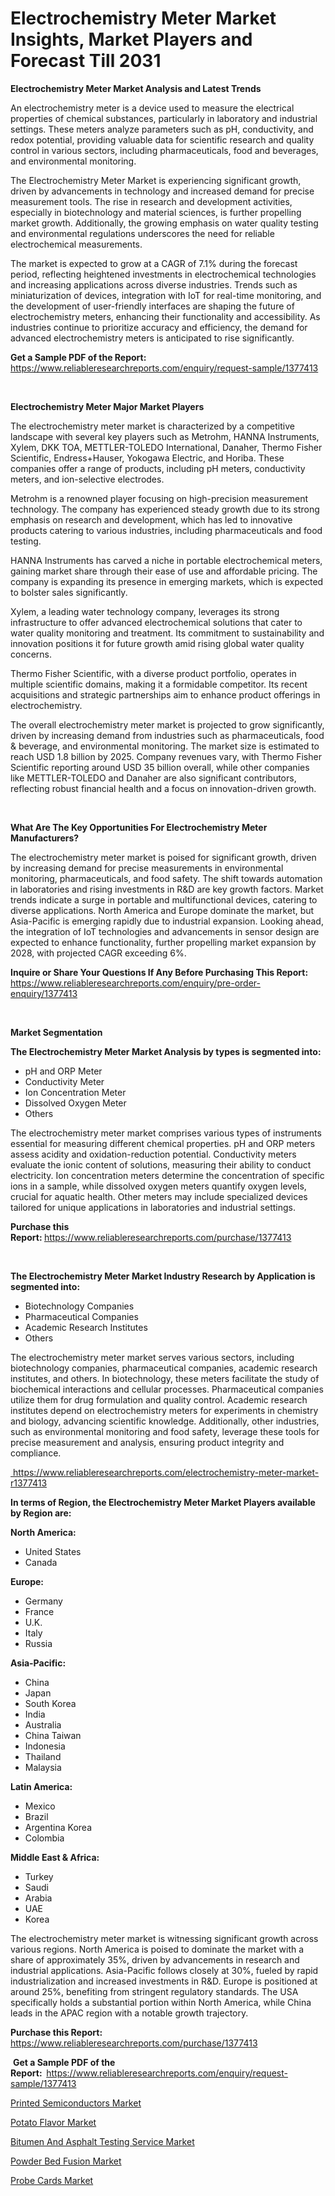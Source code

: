 <p><h1>Electrochemistry Meter Market Insights, Market Players and Forecast Till 2031</h1></p><p><strong>Electrochemistry Meter Market Analysis and Latest Trends</strong></p>
<p><p>An electrochemistry meter is a device used to measure the electrical properties of chemical substances, particularly in laboratory and industrial settings. These meters analyze parameters such as pH, conductivity, and redox potential, providing valuable data for scientific research and quality control in various sectors, including pharmaceuticals, food and beverages, and environmental monitoring.</p><p>The Electrochemistry Meter Market is experiencing significant growth, driven by advancements in technology and increased demand for precise measurement tools. The rise in research and development activities, especially in biotechnology and material sciences, is further propelling market growth. Additionally, the growing emphasis on water quality testing and environmental regulations underscores the need for reliable electrochemical measurements.</p><p>The market is expected to grow at a CAGR of 7.1% during the forecast period, reflecting heightened investments in electrochemical technologies and increasing applications across diverse industries. Trends such as miniaturization of devices, integration with IoT for real-time monitoring, and the development of user-friendly interfaces are shaping the future of electrochemistry meters, enhancing their functionality and accessibility. As industries continue to prioritize accuracy and efficiency, the demand for advanced electrochemistry meters is anticipated to rise significantly.</p></p>
<p><strong>Get a Sample PDF of the Report:&nbsp;</strong> <a href="https://www.reliableresearchreports.com/enquiry/request-sample/1377413?utm_campaign=1471&utm_medium=2&utm_source=Github&utm_content=ia&utm_term=24102024&utm_id=electrochemistry-meter">https://www.reliableresearchreports.com/enquiry/request-sample/1377413</a></p>
<p>&nbsp;</p>
<p><strong>Electrochemistry Meter Major Market Players</strong></p>
<p><p>The electrochemistry meter market is characterized by a competitive landscape with several key players such as Metrohm, HANNA Instruments, Xylem, DKK TOA, METTLER-TOLEDO International, Danaher, Thermo Fisher Scientific, Endress+Hauser, Yokogawa Electric, and Horiba. These companies offer a range of products, including pH meters, conductivity meters, and ion-selective electrodes.</p><p>Metrohm is a renowned player focusing on high-precision measurement technology. The company has experienced steady growth due to its strong emphasis on research and development, which has led to innovative products catering to various industries, including pharmaceuticals and food testing. </p><p>HANNA Instruments has carved a niche in portable electrochemical meters, gaining market share through their ease of use and affordable pricing. The company is expanding its presence in emerging markets, which is expected to bolster sales significantly.</p><p>Xylem, a leading water technology company, leverages its strong infrastructure to offer advanced electrochemical solutions that cater to water quality monitoring and treatment. Its commitment to sustainability and innovation positions it for future growth amid rising global water quality concerns.</p><p>Thermo Fisher Scientific, with a diverse product portfolio, operates in multiple scientific domains, making it a formidable competitor. Its recent acquisitions and strategic partnerships aim to enhance product offerings in electrochemistry.</p><p>The overall electrochemistry meter market is projected to grow significantly, driven by increasing demand from industries such as pharmaceuticals, food & beverage, and environmental monitoring. The market size is estimated to reach USD 1.8 billion by 2025. Company revenues vary, with Thermo Fisher Scientific reporting around USD 35 billion overall, while other companies like METTLER-TOLEDO and Danaher are also significant contributors, reflecting robust financial health and a focus on innovation-driven growth.</p></p>
<p>&nbsp;</p>
<p><strong>What Are The Key Opportunities For Electrochemistry Meter Manufacturers?</strong></p>
<p><p>The electrochemistry meter market is poised for significant growth, driven by increasing demand for precise measurements in environmental monitoring, pharmaceuticals, and food safety. The shift towards automation in laboratories and rising investments in R&D are key growth factors. Market trends indicate a surge in portable and multifunctional devices, catering to diverse applications. North America and Europe dominate the market, but Asia-Pacific is emerging rapidly due to industrial expansion. Looking ahead, the integration of IoT technologies and advancements in sensor design are expected to enhance functionality, further propelling market expansion by 2028, with projected CAGR exceeding 6%.</p></p>
<p><strong>Inquire or Share Your Questions If Any Before Purchasing This Report:</strong> <a href="https://www.reliableresearchreports.com/enquiry/pre-order-enquiry/1377413?utm_campaign=1471&utm_medium=2&utm_source=Github&utm_content=ia&utm_term=24102024&utm_id=electrochemistry-meter">https://www.reliableresearchreports.com/enquiry/pre-order-enquiry/1377413</a></p>
<p>&nbsp;</p>
<p><strong>Market Segmentation</strong></p>
<p><strong>The Electrochemistry Meter Market Analysis by types is segmented into:</strong></p>
<p><ul><li>pH and ORP Meter</li><li>Conductivity Meter</li><li>Ion Concentration Meter</li><li>Dissolved Oxygen Meter</li><li>Others</li></ul></p>
<p><p>The electrochemistry meter market comprises various types of instruments essential for measuring different chemical properties. pH and ORP meters assess acidity and oxidation-reduction potential. Conductivity meters evaluate the ionic content of solutions, measuring their ability to conduct electricity. Ion concentration meters determine the concentration of specific ions in a sample, while dissolved oxygen meters quantify oxygen levels, crucial for aquatic health. Other meters may include specialized devices tailored for unique applications in laboratories and industrial settings.</p></p>
<p><strong>Purchase this Report:&nbsp;</strong><a href="https://www.reliableresearchreports.com/purchase/1377413?utm_campaign=1471&utm_medium=2&utm_source=Github&utm_content=ia&utm_term=24102024&utm_id=electrochemistry-meter">https://www.reliableresearchreports.com/purchase/1377413</a></p>
<p>&nbsp;</p>
<p><strong>The Electrochemistry Meter Market Industry Research by Application is segmented into:</strong></p>
<p><ul><li>Biotechnology Companies</li><li>Pharmaceutical Companies</li><li>Academic Research Institutes</li><li>Others</li></ul></p>
<p><p>The electrochemistry meter market serves various sectors, including biotechnology companies, pharmaceutical companies, academic research institutes, and others. In biotechnology, these meters facilitate the study of biochemical interactions and cellular processes. Pharmaceutical companies utilize them for drug formulation and quality control. Academic research institutes depend on electrochemistry meters for experiments in chemistry and biology, advancing scientific knowledge. Additionally, other industries, such as environmental monitoring and food safety, leverage these tools for precise measurement and analysis, ensuring product integrity and compliance.</p></p>
<p><a href="https://www.reliableresearchreports.com/electrochemistry-meter-market-r1377413?utm_campaign=1471&utm_medium=2&utm_source=Github&utm_content=ia&utm_term=24102024&utm_id=electrochemistry-meter">&nbsp;https://www.reliableresearchreports.com/electrochemistry-meter-market-r1377413</a></p>
<p><strong>In terms of Region, the Electrochemistry Meter Market Players available by Region are:</strong></p>
<p>
    <p> <strong> North America: </strong>
        <ul>
            <li>United States</li>
            <li>Canada</li>
        </ul>
        </p> 
    <p> <strong> Europe: </strong>
        <ul>
            <li>Germany</li>
            <li>France</li>
            <li>U.K.</li>
            <li>Italy</li>
            <li>Russia</li>
        </ul>
        </p> 
    <p> <strong> Asia-Pacific: </strong>
        <ul>
            <li>China</li>
            <li>Japan</li>
            <li>South Korea</li>
            <li>India</li>
            <li>Australia</li>
            <li>China Taiwan</li>
            <li>Indonesia</li>
            <li>Thailand</li>
            <li>Malaysia</li>
        </ul>
        </p> 
    <p> <strong> Latin America: </strong>
        <ul>
            <li>Mexico</li>
            <li>Brazil</li>
            <li>Argentina Korea</li>
            <li>Colombia</li>
        </ul>
        </p> 
    <p> <strong> Middle East & Africa: </strong>
        <ul>
            <li>Turkey</li>
            <li>Saudi</li>
            <li>Arabia</li>
            <li>UAE</li>
            <li>Korea</li>
        </ul>
    </p>
    </p>
<p><p>The electrochemistry meter market is witnessing significant growth across various regions. North America is poised to dominate the market with a share of approximately 35%, driven by advancements in research and industrial applications. Asia-Pacific follows closely at 30%, fueled by rapid industrialization and increased investments in R&D. Europe is positioned at around 25%, benefiting from stringent regulatory standards. The USA specifically holds a substantial portion within North America, while China leads in the APAC region with a notable growth trajectory.</p></p>
<p><strong>Purchase this Report: </strong><a href="https://www.reliableresearchreports.com/purchase/1377413?utm_campaign=1471&utm_medium=2&utm_source=Github&utm_content=ia&utm_term=24102024&utm_id=electrochemistry-meter">https://www.reliableresearchreports.com/purchase/1377413</a></p>
<p>&nbsp;<strong>Get a Sample PDF of the Report:&nbsp;&nbsp;</strong><a href="https://www.reliableresearchreports.com/enquiry/request-sample/1377413?utm_campaign=1471&utm_medium=2&utm_source=Github&utm_content=ia&utm_term=24102024&utm_id=electrochemistry-meter">https://www.reliableresearchreports.com/enquiry/request-sample/1377413</a></p>
<p><strong></strong></p>
<p><p><a href="https://www.linkedin.com/pulse/global-perspectives-printed-semiconductors-market-trends-oq8ee?utm_campaign=1471&utm_medium=2&utm_source=Github&utm_content=ia&utm_term=24102024&utm_id=electrochemistry-meter">Printed Semiconductors Market</a></p><p><a href="https://www.linkedin.com/pulse/insights-potato-flavor-industry-market-financial-status-cb1xf?utm_campaign=1471&utm_medium=2&utm_source=Github&utm_content=ia&utm_term=24102024&utm_id=electrochemistry-meter">Potato Flavor Market</a></p><p><a href="https://github.com/arionmp/Market-Research-Report-List-5/blob/main/bitumen-and-asphalt-testing-service-market.md?utm_campaign=1471&utm_medium=2&utm_source=Github&utm_content=ia&utm_term=24102024&utm_id=electrochemistry-meter">Bitumen And Asphalt Testing Service Market</a></p><p><a href="https://www.linkedin.com/pulse/powder-bed-fusion-market-global-regional-analysis-focus-mkaxf?utm_campaign=1471&utm_medium=2&utm_source=Github&utm_content=ia&utm_term=24102024&utm_id=electrochemistry-meter">Powder Bed Fusion Market</a></p><p><a href="https://www.linkedin.com/pulse/probe-cards-market-outlook-current-assessment-future-projections-u0lge?utm_campaign=1471&utm_medium=2&utm_source=Github&utm_content=ia&utm_term=24102024&utm_id=electrochemistry-meter">Probe Cards Market</a></p></p>